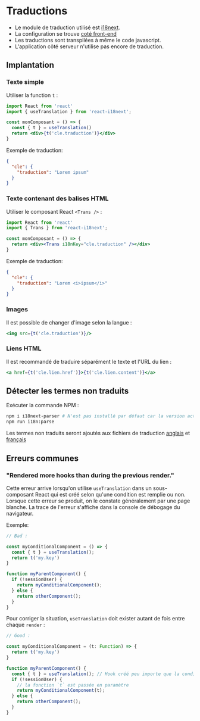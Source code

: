 # Traductions

* Le module de traduction utilisé est [i18next](https://www.i18next.com/).
* La configuration se trouve [coté front-end](src/front-end/typescript/lib/i18n)
* Les traductions sont transpilées à même le code javascript.
* L'application côté serveur n'utilise pas encore de traduction.

## Implantation

### Texte simple

Utiliser la function `t` :

```jsx
import React from 'react'
import { useTranslation } from 'react-i18next';

const monComposant = () => {
  const { t } = useTranslation()
  return <div>{t('cle.traduction')}</div>
}
```

Exemple de traduction:

```json
{
  "cle": {
    "traduction": "Lorem ipsum"
  }
}
```

### Texte contenant des balises HTML

Utiliser le composant React `<Trans />` :

```jsx
import React from 'react'
import { Trans } from 'react-i18next';

const monComposant = () => {
  return <div><Trans i18nKey="cle.traduction" /></div>
}
```

Exemple de traduction:

```json
{
  "cle": {
    "traduction": "Lorem <i>ipsum</i>"
  }
}
```

### Images

Il est possible de changer d'image selon la langue :

```jsx
<img src={t('cle.traduction')}/>
```

### Liens HTML

Il est recommandé de traduire séparément le texte et l'URL du lien :

```jsx
<a href={t('cle.lien.href')}>{t('cle.lien.content')}</a>
```

## Détecter les termes non traduits

Exécuter la commande NPM :

```bash
npm i i18next-parser # N'est pas installé par défaut car la version actuelle contient des dépendances obsolètes
npm run i18n:parse
```

Les termes non traduits seront ajoutés aux fichiers de traduction [anglais](src/front-end/typescript/lib/i18n/locales/en/translation.json) et [français](src/front-end/typescript/lib/i18n/locales/fr/translation.json)

## Erreurs communes

### "Rendered more hooks than during the previous render."

Cette erreur arrive lorsqu'on utilise `useTranslation` dans un sous-composant React qui est créé selon qu'une condition est remplie ou non.
Lorsque cette erreur se produit, on le constate généralement par une page blanche. La trace de l'erreur s'affiche dans la console de débogage du navigateur.

Exemple:

```ts
// Bad :

const myConditionalComponent = () => {
  const { t } = useTranslation();
  return t('my.key')
}

function myParentComponent() {
  if (!sessionUser) {
    return myConditionalComponent();
  } else {
    return otherComponent();
  }
}
```

Pour corriger la situation, `useTranslation` doit exister autant de fois entre chaque `render` :

```ts
// Good :

const myConditionalComponent = (t: Function) => {
  return t('my.key')
}

function myParentComponent() {
  const { t } = useTranslation(); // Hook créé peu importe que la condition soit remplie ou non
  if (!sessionUser) {
    // la fonction `t` est passée en paramètre
    return myConditionalComponent(t);
  } else {
    return otherComponent();
  }
}
```
